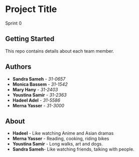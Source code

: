# Project Title

Sprint 0

## Getting Started

This repo contains details about each team member.

## Authors

* **Sandra Sameh** - *31-0657* 
* **Monica Bassem** - *31-1542* 
* **Mary Hany** - *31-2403* 
* **Youstina Samir** - *31-2363* 
* **Hadeel Adel** - *31-5586* 
* **Merna Yasser** - *31-3000* 



## About
* **Hadeel** - Like watching Anime and Asian dramas
* **Merna Yasser** - Reading, cooking, riding bikes
* **Youstina Samir** - Long walks, art and dogs.
* **Sandra Sameh**- Like watching friends, talking with people.

